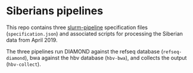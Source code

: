# Siberians pipelines

This repo contains three
[slurm-pipeline](https://github.com/acorg/slurm-pipeline) specification
files (`specification.json`) and associated scripts for processing the Siberian data from April 2019.

The three pipelines run DIAMOND against the refseq database (`refseq-diamond`), bwa against the hbv database (`hbv-bwa`), and collects the output (`hbv-collect`).
